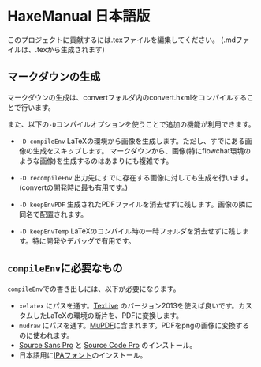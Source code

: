 HaxeManual 日本語版
==========

このプロジェクトに貢献するには.texファイルを編集してください。 (.mdファイルは、.texから生成されます)


マークダウンの生成
-------------------

マークダウンの生成は、convertフォルダ内のconvert.hxmlをコンパイルすることで行います。

また、以下の`-D`コンパイルオプションを使うことで追加の機能が利用できます。

- `-D compileEnv`
LaTeXの環境から画像を生成します。ただし、すでにある画像の生成をスキップします。
マークダウンから、画像(特にflowchat環境のような画像)を生成するのはあまりにも複雑です。

- `-D recompileEnv`
出力先にすでに存在する画像に対しても生成を行います。(convertの開発時に最も有用です。)

- `-D keepEnvPDF`
生成されたPDFファイルを消去せずに残します。画像の隣に同名で配置されます。

- `-D keepEnvTemp`
LaTeXのコンパイル時の一時フォルダを消去せずに残します。特に開発やデバッグで有用です。

`compileEnv`に必要なもの
-----------------------------

`compileEnv`での書き出しには、以下が必要になります。

- `xelatex` にパスを通す。[TexLive](http://www.tug.org/texlive/) のバージョン2013を使えば良いです。カスタムしたLaTeXの環境の断片を、PDFに変換します。
- `mudraw` にパスを通す。[MuPDF](http://www.mupdf.com/)に含まれます。PDFをpngの画像に変換するのに使われます。
- [Source Sans Pro](http://sourceforge.net/projects/sourcesans.adobe/) と [Source Code Pro](http://sourceforge.net/projects/sourcecodepro.adobe/) のインストール。
- 日本語用に[IPAフォント](http://ipafont.ipa.go.jp/ipafont/download.html)のインストール。
